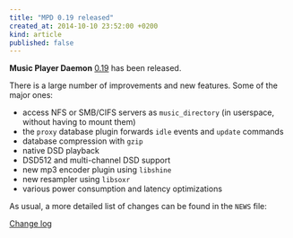 ```yaml
---
title: "MPD 0.19 released"
created_at: 2014-10-10 23:52:00 +0200
kind: article
published: false
---
```


**Music Player Daemon** [0.19](/download/mpd/0.19/mpd-0.19.tar.xz) has
been released.

There is a large number of improvements and new features.  Some of the
major ones:

- access NFS or SMB/CIFS servers as `music_directory` (in userspace,
  without having to mount them)
- the `proxy` database plugin forwards `idle` events and `update`
  commands
- database compression with `gzip`
- native DSD playback
- DSD512 and multi-channel DSD support
- new mp3 encoder plugin using `libshine`
- new resampler using `libsoxr`
- various power consumption and latency optimizations

As usual, a more detailed list of changes can be found in the `NEWS`
file:

[Change log](https://raw.githubusercontent.com/MusicPlayerDaemon/MPD/v0.19/NEWS)
